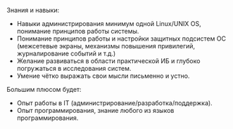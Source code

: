 Знания и навыки:

- Навыки администрирования минимум одной Linux/UNIX OS, понимание принципов работы системы.
- Понимание принципов работы и настройки защитных подсистем ОС (межсетевые экраны, механизмы повышения привилегий, журналирование событий и т.д.)
- Желание развиваться в области практической ИБ и глубоко погружаться в исследования систем.
- Умение чётко выражать свои мысли письменно и устно.

Большим плюсом будет:

- Опыт работы в IT (администрирование/разработка/поддержка).
- Опыт программирования, знание любого из языков программирования.